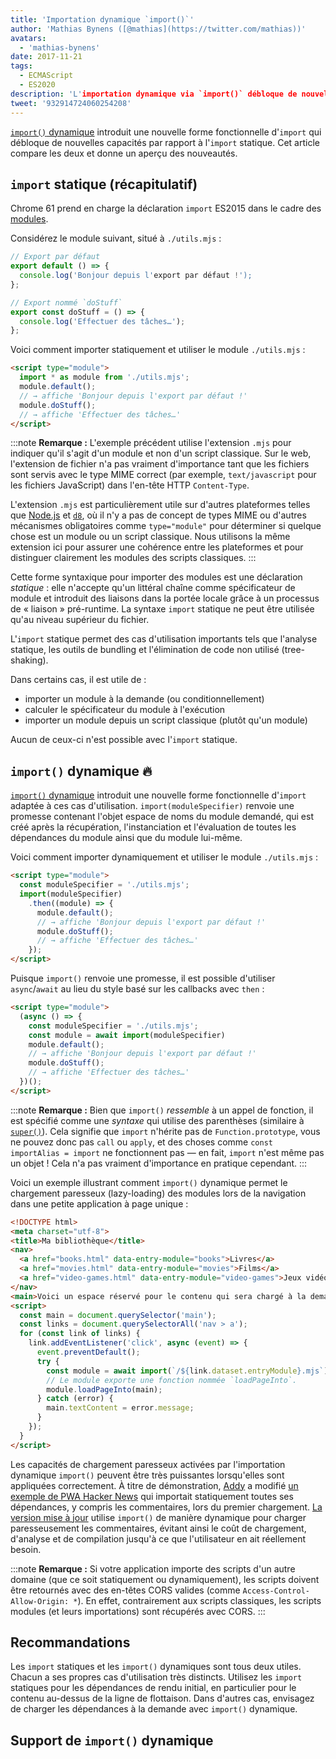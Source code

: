 ```yaml
---
title: 'Importation dynamique `import()`'
author: 'Mathias Bynens ([@mathias](https://twitter.com/mathias))'
avatars:
  - 'mathias-bynens'
date: 2017-11-21
tags:
  - ECMAScript
  - ES2020
description: 'L'importation dynamique via `import()` débloque de nouvelles capacités par rapport à l'importation statique. Cet article compare les deux et donne un aperçu des nouveautés.'
tweet: '932914724060254208'
---
```

[`import()` dynamique](https://github.com/tc39/proposal-dynamic-import) introduit une nouvelle forme fonctionnelle d'`import` qui débloque de nouvelles capacités par rapport à l'`import` statique. Cet article compare les deux et donne un aperçu des nouveautés.

<!--truncate-->
## `import` statique (récapitulatif)

Chrome 61 prend en charge la déclaration `import` ES2015 dans le cadre des [modules](/features/modules).

Considérez le module suivant, situé à `./utils.mjs` :

```js
// Export par défaut
export default () => {
  console.log('Bonjour depuis l'export par défaut !');
};

// Export nommé `doStuff`
export const doStuff = () => {
  console.log('Effectuer des tâches…');
};
```

Voici comment importer statiquement et utiliser le module `./utils.mjs` :

```html
<script type="module">
  import * as module from './utils.mjs';
  module.default();
  // → affiche 'Bonjour depuis l'export par défaut !'
  module.doStuff();
  // → affiche 'Effectuer des tâches…'
</script>
```

:::note
**Remarque :** L'exemple précédent utilise l'extension `.mjs` pour indiquer qu'il s'agit d'un module et non d'un script classique. Sur le web, l'extension de fichier n'a pas vraiment d'importance tant que les fichiers sont servis avec le type MIME correct (par exemple, `text/javascript` pour les fichiers JavaScript) dans l'en-tête HTTP `Content-Type`.

L'extension `.mjs` est particulièrement utile sur d'autres plateformes telles que [Node.js](https://nodejs.org/api/esm.html#esm_enabling) et [`d8`](/docs/d8), où il n'y a pas de concept de types MIME ou d'autres mécanismes obligatoires comme `type="module"` pour déterminer si quelque chose est un module ou un script classique. Nous utilisons la même extension ici pour assurer une cohérence entre les plateformes et pour distinguer clairement les modules des scripts classiques.
:::

Cette forme syntaxique pour importer des modules est une déclaration *statique* : elle n'accepte qu'un littéral chaîne comme spécificateur de module et introduit des liaisons dans la portée locale grâce à un processus de « liaison » pré-runtime. La syntaxe `import` statique ne peut être utilisée qu'au niveau supérieur du fichier.

L'`import` statique permet des cas d'utilisation importants tels que l'analyse statique, les outils de bundling et l'élimination de code non utilisé (tree-shaking).

Dans certains cas, il est utile de :

- importer un module à la demande (ou conditionnellement)
- calculer le spécificateur du module à l'exécution
- importer un module depuis un script classique (plutôt qu'un module)

Aucun de ceux-ci n'est possible avec l'`import` statique.

## `import()` dynamique 🔥

[`import()` dynamique](https://github.com/tc39/proposal-dynamic-import) introduit une nouvelle forme fonctionnelle d'`import` adaptée à ces cas d'utilisation. `import(moduleSpecifier)` renvoie une promesse contenant l'objet espace de noms du module demandé, qui est créé après la récupération, l'instanciation et l'évaluation de toutes les dépendances du module ainsi que du module lui-même.

Voici comment importer dynamiquement et utiliser le module `./utils.mjs` :

```html
<script type="module">
  const moduleSpecifier = './utils.mjs';
  import(moduleSpecifier)
    .then((module) => {
      module.default();
      // → affiche 'Bonjour depuis l'export par défaut !'
      module.doStuff();
      // → affiche 'Effectuer des tâches…'
    });
</script>
```

Puisque `import()` renvoie une promesse, il est possible d'utiliser `async`/`await` au lieu du style basé sur les callbacks avec `then` :

```html
<script type="module">
  (async () => {
    const moduleSpecifier = './utils.mjs';
    const module = await import(moduleSpecifier)
    module.default();
    // → affiche 'Bonjour depuis l'export par défaut !'
    module.doStuff();
    // → affiche 'Effectuer des tâches…'
  })();
</script>
```

:::note
**Remarque :** Bien que `import()` *ressemble* à un appel de fonction, il est spécifié comme une *syntaxe* qui utilise des parenthèses (similaire à [`super()`](https://developer.mozilla.org/en-US/docs/Web/JavaScript/Reference/Operators/super)). Cela signifie que `import` n'hérite pas de `Function.prototype`, vous ne pouvez donc pas `call` ou `apply`, et des choses comme `const importAlias = import` ne fonctionnent pas — en fait, `import` n'est même pas un objet ! Cela n'a pas vraiment d'importance en pratique cependant.
:::

Voici un exemple illustrant comment `import()` dynamique permet le chargement paresseux (lazy-loading) des modules lors de la navigation dans une petite application à page unique :

```html
<!DOCTYPE html>
<meta charset="utf-8">
<title>Ma bibliothèque</title>
<nav>
  <a href="books.html" data-entry-module="books">Livres</a>
  <a href="movies.html" data-entry-module="movies">Films</a>
  <a href="video-games.html" data-entry-module="video-games">Jeux vidéo</a>
</nav>
<main>Voici un espace réservé pour le contenu qui sera chargé à la demande.</main>
<script>
  const main = document.querySelector('main');
  const links = document.querySelectorAll('nav > a');
  for (const link of links) {
    link.addEventListener('click', async (event) => {
      event.preventDefault();
      try {
        const module = await import(`/${link.dataset.entryModule}.mjs`);
        // Le module exporte une fonction nommée `loadPageInto`.
        module.loadPageInto(main);
      } catch (error) {
        main.textContent = error.message;
      }
    });
  }
</script>
```

Les capacités de chargement paresseux activées par l'importation dynamique `import()` peuvent être très puissantes lorsqu'elles sont appliquées correctement. À titre de démonstration, [Addy](https://twitter.com/addyosmani) a modifié [un exemple de PWA Hacker News](https://hnpwa-vanilla.firebaseapp.com/) qui importait statiquement toutes ses dépendances, y compris les commentaires, lors du premier chargement. [La version mise à jour](https://dynamic-import.firebaseapp.com/) utilise `import()` de manière dynamique pour charger paresseusement les commentaires, évitant ainsi le coût de chargement, d'analyse et de compilation jusqu'à ce que l'utilisateur en ait réellement besoin.

:::note
**Remarque :** Si votre application importe des scripts d'un autre domaine (que ce soit statiquement ou dynamiquement), les scripts doivent être retournés avec des en-têtes CORS valides (comme `Access-Control-Allow-Origin: *`). En effet, contrairement aux scripts classiques, les scripts modules (et leurs importations) sont récupérés avec CORS.
:::

## Recommandations

Les `import` statiques et les `import()` dynamiques sont tous deux utiles. Chacun a ses propres cas d'utilisation très distincts. Utilisez les `import` statiques pour les dépendances de rendu initial, en particulier pour le contenu au-dessus de la ligne de flottaison. Dans d'autres cas, envisagez de charger les dépendances à la demande avec `import()` dynamique.

## Support de `import()` dynamique

<feature-support chrome="63"
                 firefox="67"
                 safari="11.1"
                 nodejs="13.2 https://nodejs.medium.com/announcing-core-node-js-support-for-ecmascript-modules-c5d6dc29b663"
                 babel="yes https://babeljs.io/docs/en/babel-plugin-syntax-dynamic-import"></feature-support>
